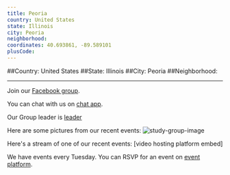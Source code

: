 ```yaml
---
title: Peoria
country: United States
state: Illinois
city: Peoria
neighborhood: 
coordinates: 40.693861, -89.589101
plusCode:
---
```


##Country: United States
##State: Illinois
##City: Peoria
##Neighborhood: 
*****
Join our [Facebook group](https://www.facebook.com/groups/free.code.camp.Peoria).

You can chat with us on [chat app]().

Our Group leader is [leader]()

Here are some pictures from our recent events:
![study-group-image]()

Here's a stream of one of our recent events:
[video hosting platform embed]

We have events every Tuesday. You can RSVP for an event on [event platform]().
